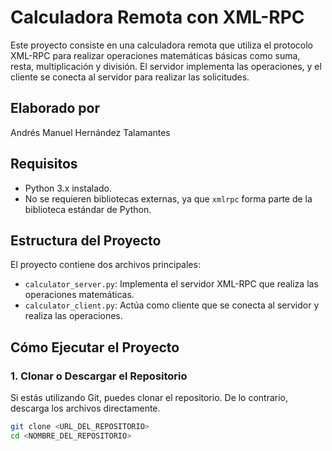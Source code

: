 # Calculadora Remota con XML-RPC

Este proyecto consiste en una calculadora remota que utiliza el protocolo XML-RPC para realizar operaciones matemáticas básicas como suma, resta, multiplicación y división. El servidor implementa las operaciones, y el cliente se conecta al servidor para realizar las solicitudes.

## Elaborado por
Andrés Manuel Hernández Talamantes

## Requisitos

- Python 3.x instalado.
- No se requieren bibliotecas externas, ya que `xmlrpc` forma parte de la biblioteca estándar de Python.

## Estructura del Proyecto

El proyecto contiene dos archivos principales:

- `calculator_server.py`: Implementa el servidor XML-RPC que realiza las operaciones matemáticas.
- `calculator_client.py`: Actúa como cliente que se conecta al servidor y realiza las operaciones.

## Cómo Ejecutar el Proyecto

### 1. Clonar o Descargar el Repositorio

Si estás utilizando Git, puedes clonar el repositorio. De lo contrario, descarga los archivos directamente.

```bash
git clone <URL_DEL_REPOSITORIO>
cd <NOMBRE_DEL_REPOSITORIO>